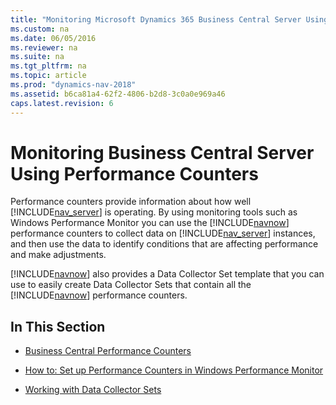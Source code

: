 ```yaml
---
title: "Monitoring Microsoft Dynamics 365 Business Central Server Using Performance Counters"
ms.custom: na
ms.date: 06/05/2016
ms.reviewer: na
ms.suite: na
ms.tgt_pltfrm: na
ms.topic: article
ms.prod: "dynamics-nav-2018"
ms.assetid: b6ca81a4-62f2-4806-b2d8-3c0a0e969a46
caps.latest.revision: 6
---
```

# Monitoring Business Central Server Using Performance Counters
Performance counters provide information about how well [!INCLUDE[nav_server](../developer/includes/nav_server_md.md)] is operating. By using monitoring tools such as Windows Performance Monitor <!-- remove temporarily until we determine support for this and System Center Operations Manager,--> you can use the [!INCLUDE[navnow](../developer/includes/navnow_md.md)] performance counters to collect data on [!INCLUDE[nav_server](../developer/includes/nav_server_md.md)] instances, and then use the data to identify conditions that are affecting performance and make adjustments.  

 [!INCLUDE[navnow](../developer/includes/navnow_md.md)] also provides a Data Collector Set template that you can use to easily create Data Collector Sets that contain all the [!INCLUDE[navnow](../developer/includes/navnow_md.md)] performance counters.  

## In This Section  

-   [Business Central Performance Counters](performance-counters.md)  

-   [How to: Set up Performance Counters in Windows Performance Monitor](How-to--Set-up-Performance-Counters-in-Windows-Performance-Monitor.md)  

-   [Working with Data Collector Sets](monitor-work-with-data-collector-sets.md)  

<!-- remove temporarily until we determine support for this  For information about System Center Operations Manager, see [Microsoft Dynamics NAV  Management Pack for System Center Operations Manager](http://go.microsoft.com/fwlink/?LinkID=722863).-->
